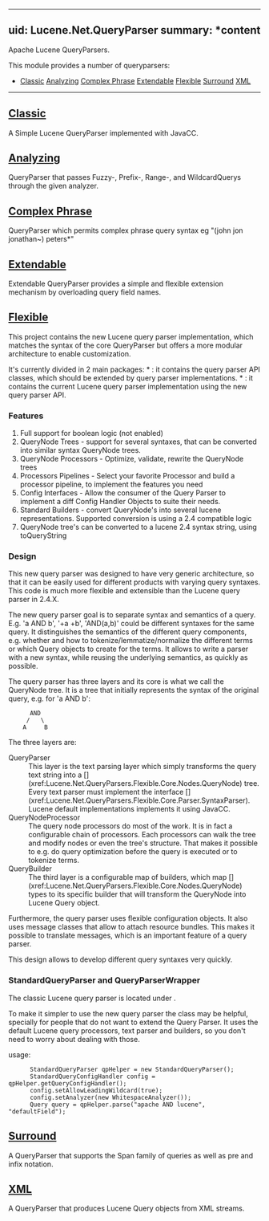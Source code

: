 ﻿<!--
  Licensed to the Apache Software Foundation (ASF) under one or more
  contributor license agreements.  See the NOTICE file distributed with
  this work for additional information regarding copyright ownership.
  The ASF licenses this file to You under the Apache License, Version 2.0
  (the "License"); you may not use this file except in compliance with
  the License.  You may obtain a copy of the License at

      http://www.apache.org/licenses/LICENSE-2.0

  Unless required by applicable law or agreed to in writing, software
  distributed under the License is distributed on an "AS IS" BASIS,
  WITHOUT WARRANTIES OR CONDITIONS OF ANY KIND, either express or implied.
  See the License for the specific language governing permissions and
  limitations under the License.
  -->

---
uid: Lucene.Net.QueryParser
summary: *content
---

  Apache Lucene QueryParsers.

  This module provides a number of queryparsers:

*   [Classic](#classic)
     [Analyzing](#analyzing)
     [Complex Phrase](#complexphrase)
     [Extendable](#extendable)
     [Flexible](#flexible)
     [Surround](#surround)
     [XML](#xml)

* * *

## [Classic]()

  A Simple Lucene QueryParser implemented with JavaCC.

## [Analyzing]()

  QueryParser that passes Fuzzy-, Prefix-, Range-, and WildcardQuerys through the given analyzer.

## [Complex Phrase]()

  QueryParser which permits complex phrase query syntax eg "(john jon jonathan~) peters*"

## [Extendable]()

  Extendable QueryParser provides a simple and flexible extension mechanism by overloading query field names.

## [Flexible]()

 This project contains the new Lucene query parser implementation, which matches the syntax of the core QueryParser but offers a more modular architecture to enable customization. 

 It's currently divided in 2 main packages: * [](xref:Lucene.Net.QueryParsers.Flexible.Core): it contains the query parser API classes, which should be extended by query parser implementations. * [](xref:Lucene.Net.QueryParsers.Flexible.Standard): it contains the current Lucene query parser implementation using the new query parser API. 

### Features

1.  Full support for boolean logic (not enabled)
2.  QueryNode Trees - support for several syntaxes, 
            that can be converted into similar syntax QueryNode trees.
3.  QueryNode Processors - Optimize, validate, rewrite the 
            QueryNode trees
4.  Processors Pipelines - Select your favorite Processor
		    and build a processor pipeline, to implement the features you need
5.  Config Interfaces - Allow the consumer of the Query Parser to implement
            a diff Config Handler Objects to suite their needs.
6.  Standard Builders - convert QueryNode's into several lucene 
            representations. Supported conversion is using a 2.4 compatible logic
7.  QueryNode tree's can be converted to a lucene 2.4 syntax string, using toQueryString

### Design

 This new query parser was designed to have very generic architecture, so that it can be easily used for different products with varying query syntaxes. This code is much more flexible and extensible than the Lucene query parser in 2.4.X. 

 The new query parser goal is to separate syntax and semantics of a query. E.g. 'a AND b', '+a +b', 'AND(a,b)' could be different syntaxes for the same query. It distinguishes the semantics of the different query components, e.g. whether and how to tokenize/lemmatize/normalize the different terms or which Query objects to create for the terms. It allows to write a parser with a new syntax, while reusing the underlying semantics, as quickly as possible. 

 The query parser has three layers and its core is what we call the QueryNode tree. It is a tree that initially represents the syntax of the original query, e.g. for 'a AND b': 

          AND
         /   \
        A     B

 The three layers are: 

<dl>
<dt>QueryParser</dt>
<dd>
This layer is the text parsing layer which simply transforms the
query text string into a [](xref:Lucene.Net.QueryParsers.Flexible.Core.Nodes.QueryNode) tree. Every text parser
must implement the interface [](xref:Lucene.Net.QueryParsers.Flexible.Core.Parser.SyntaxParser).
Lucene default implementations implements it using JavaCC.
</dd>

<dt>QueryNodeProcessor</dt>
<dd>The query node processors do most of the work. It is in fact a
configurable chain of processors. Each processors can walk the tree and
modify nodes or even the tree's structure. That makes it possible to
e.g. do query optimization before the query is executed or to tokenize
terms.
</dd>

<dt>QueryBuilder</dt>
<dd>
The third layer is a configurable map of builders, which map [](xref:Lucene.Net.QueryParsers.Flexible.Core.Nodes.QueryNode) types to its specific 
builder that will transform the QueryNode into Lucene Query object.
</dd>

</dl>

 Furthermore, the query parser uses flexible configuration objects. It also uses message classes that allow to attach resource bundles. This makes it possible to translate messages, which is an important feature of a query parser. 

 This design allows to develop different query syntaxes very quickly. 

### StandardQueryParser and QueryParserWrapper

The classic Lucene query parser is located under
[](xref:Lucene.Net.QueryParsers.Classic).

To make it simpler to use the new query parser 
the class [](xref:Lucene.Net.QueryParsers.Flexible.Standard.StandardQueryParser) may be helpful,
specially for people that do not want to extend the Query Parser.
It uses the default Lucene query processors, text parser and builders, so
you don't need to worry about dealing with those.

[](xref:Lucene.Net.QueryParsers.Flexible.Standard.StandardQueryParser) usage:

          StandardQueryParser qpHelper = new StandardQueryParser();
          StandardQueryConfigHandler config =  qpHelper.getQueryConfigHandler();
          config.setAllowLeadingWildcard(true);
          config.setAnalyzer(new WhitespaceAnalyzer());
          Query query = qpHelper.parse("apache AND lucene", "defaultField");

## [Surround]()

 A QueryParser that supports the Span family of queries as well as pre and infix notation. 

## [XML]()

A QueryParser that produces Lucene Query objects from XML streams.